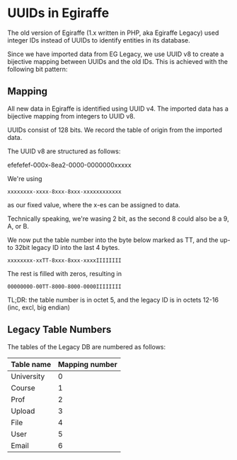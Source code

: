 # UUIDs in Egiraffe

The old version of Egiraffe (1.x written in PHP, aka Egiraffe Legacy) used integer IDs instead of UUIDs to identify entities in its database.

Since we have imported data from EG Legacy, we use UUID v8 to create a bijective mapping between UUIDs and the old IDs.
This is achieved with the following bit pattern:

## Mapping

All new data in Egiraffe is identified using UUID v4.
The imported data has a bijective mapping from integers to UUID v8.

UUIDs consist of 128 bits.
We record the table of origin from the imported data.

The UUID v8 are structured as follows:

efefefef-000x-8ea2-0000-0000000xxxxx

We're using

```
xxxxxxxx-xxxx-8xxx-8xxx-xxxxxxxxxxxx
```

as our fixed value, where the x-es can be assigned to data.

Technically speaking, we're wasing 2 bit, as the second 8 could also be a 9, A, or B.

We now put the table number into the byte below marked as TT,
and the up-to 32bit legacy ID into the last 4 bytes.

```
xxxxxxxx-xxTT-8xxx-8xxx-xxxxIIIIIIII
```

The rest is filled with zeros, resulting in

```
00000000-00TT-8000-8000-0000IIIIIIII
```

TL;DR: the table number is in octet 5, and the legacy ID is in octets 12-16 (inc, excl, big endian)

## Legacy Table Numbers

The tables of the Legacy DB are numbered as follows:

| Table name | Mapping number |
| ---------- | -------------- |
| University | 0              |
| Course     | 1              |
| Prof       | 2              |
| Upload     | 3              |
| File       | 4              |
| User       | 5              |
| Email      | 6              |
